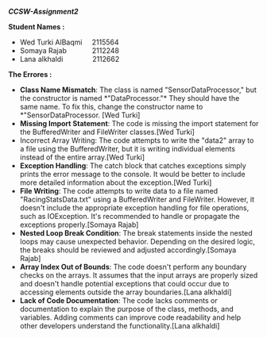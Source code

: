_**CCSW-Assignment2**_

**Student Names :**

*   Wed Turki AlBaqmi     2115564
*   Somaya Rajab             2112248
*   Lana alkhaldi               2112662

**The Errores :** 

*   **Class Name Mismatch**: The class is named "SensorDataProcessor," but the constructor is named \*"DataProcessor."\* They should have the same name. To fix this, change the constructor name to \*"SensorDataProcessor. \[Wed Turki\]
*   **Missing Import Statement**: The code is missing the import statement for the BufferedWriter and FileWriter classes.\[Wed Turki\]
*   Incorrect Array Writing: The code attempts to write the "data2" array to a file using the BufferedWriter, but it is writing individual elements instead of the entire array.\[Wed Turki\]
*   **Exception Handling**: The catch block that catches exceptions simply prints the error message to the console. It would be better to include more detailed information about the exception.\[Wed Turki\]
*   **File Writing**: The code attempts to write data to a file named "RacingStatsData.txt" using a BufferedWriter and FileWriter. However, it doesn't include the appropriate exception handling for file operations, such as IOException. It's recommended to handle or propagate the exceptions properly.\[Somaya Rajab\]
*   **Nested Loop Break Condition**: The break statements inside the nested loops may cause unexpected behavior. Depending on the desired logic, the breaks should be reviewed and adjusted accordingly.\[Somaya Rajab\]
*   **Array Index Out of Bounds**: The code doesn't perform any boundary checks on the arrays. It assumes that the input arrays are properly sized and doesn't handle potential exceptions that could occur due to accessing elements outside the array boundaries.\[Lana alkhaldi\]
*   **Lack of Code Documentation**: The code lacks comments or documentation to explain the purpose of the class, methods, and variables. Adding comments can improve code readability and help other developers understand the functionality.\[Lana alkhaldi\]